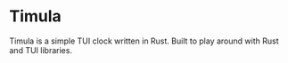 # Timula

Timula is a simple TUI clock written in Rust. Built to play around with Rust and TUI libraries.

